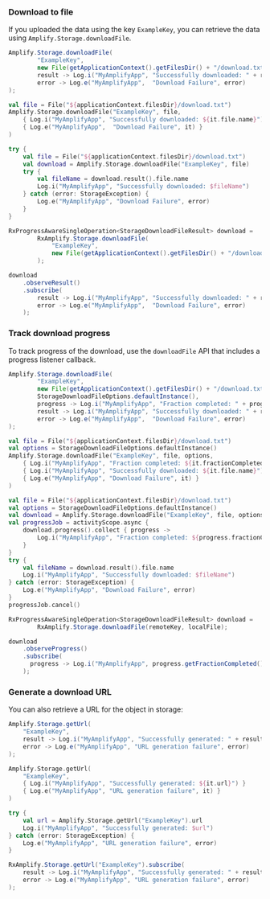 ### Download to file

If you uploaded the data using the key `ExampleKey`, you can retrieve the data using `Amplify.Storage.downloadFile`.

<amplify-block-switcher>
<amplify-block name="Java">

```java
Amplify.Storage.downloadFile(
        "ExampleKey",
        new File(getApplicationContext().getFilesDir() + "/download.txt"),
        result -> Log.i("MyAmplifyApp", "Successfully downloaded: " + result.getFile().getName()),
        error -> Log.e("MyAmplifyApp",  "Download Failure", error)
);
```

</amplify-block>
<amplify-block name="Kotlin - Callbacks">

```kotlin
val file = File("${applicationContext.filesDir}/download.txt")
Amplify.Storage.downloadFile("ExampleKey", file,
    { Log.i("MyAmplifyApp", "Successfully downloaded: ${it.file.name}") },
    { Log.e("MyAmplifyApp",  "Download Failure", it) }
)
```

</amplify-block>
<amplify-block name="Kotlin - Coroutines (Beta)">

```kotlin
try {
    val file = File("${applicationContext.filesDir}/download.txt")
    val download = Amplify.Storage.downloadFile("ExampleKey", file)
    try {
        val fileName = download.result().file.name
        Log.i("MyAmplifyApp", "Successfully downloaded: $fileName")
    } catch (error: StorageException) {
        Log.e("MyAmplifyApp", "Download Failure", error)
    }
}
```

</amplify-block>
<amplify-block name="RxJava">

```java
RxProgressAwareSingleOperation<StorageDownloadFileResult> download =
        RxAmplify.Storage.downloadFile(
            "ExampleKey",
            new File(getApplicationContext().getFilesDir() + "/download.txt"
        );

download
    .observeResult()
    .subscribe(
        result -> Log.i("MyAmplifyApp", "Successfully downloaded: " + result.getFile().getName()),
        error -> Log.e("MyAmplifyApp",  "Download Failure", error)
    );
```

</amplify-block>
</amplify-block-switcher>

### Track download progress

To track progress of the download, use the `downloadFile` API that includes a progress listener callback.

<amplify-block-switcher>
<amplify-block name="Java">

```java
Amplify.Storage.downloadFile(
        "ExampleKey",
        new File(getApplicationContext().getFilesDir() + "/download.txt"),
        StorageDownloadFileOptions.defaultInstance(),
        progress -> Log.i("MyAmplifyApp", "Fraction completed: " + progress.getFractionCompleted()),
        result -> Log.i("MyAmplifyApp", "Successfully downloaded: " + result.getFile().getName()),
        error -> Log.e("MyAmplifyApp",  "Download Failure", error)
);
```

</amplify-block>
<amplify-block name="Kotlin - Callbacks">

```kotlin
val file = File("${applicationContext.filesDir}/download.txt")
val options = StorageDownloadFileOptions.defaultInstance()
Amplify.Storage.downloadFile("ExampleKey", file, options,
    { Log.i("MyAmplifyApp", "Fraction completed: ${it.fractionCompleted}") },
    { Log.i("MyAmplifyApp", "Successfully downloaded: ${it.file.name}") },
    { Log.e("MyAmplifyApp", "Download Failure", it) }
)
```

</amplify-block>
<amplify-block name="Kotlin - Coroutines (Beta)">

```kotlin
val file = File("${applicationContext.filesDir}/download.txt")
val options = StorageDownloadFileOptions.defaultInstance()
val download = Amplify.Storage.downloadFile("ExampleKey", file, options)
val progressJob = activityScope.async {
    download.progress().collect { progress ->
        Log.i("MyAmplifyApp", "Fraction completed: ${progress.fractionCompleted}")
    }
}
try {
    val fileName = download.result().file.name
    Log.i("MyAmplifyApp", "Successfully downloaded: $fileName")
} catch (error: StorageException) {
    Log.e("MyAmplifyApp", "Download Failure", error)
}
progressJob.cancel()
```

</amplify-block>
<amplify-block name="RxJava">

```java
RxProgressAwareSingleOperation<StorageDownloadFileResult> download =
        RxAmplify.Storage.downloadFile(remoteKey, localFile);

download
    .observeProgress()
    .subscribe(
      progress -> Log.i("MyAmplifyApp", progress.getFractionCompleted())
    );
```

</amplify-block>
</amplify-block-switcher>

### Generate a download URL

You can also retrieve a URL for the object in storage:

<amplify-block-switcher>
<amplify-block name="Java">

```java
Amplify.Storage.getUrl(
    "ExampleKey",
    result -> Log.i("MyAmplifyApp", "Successfully generated: " + result.getUrl()),
    error -> Log.e("MyAmplifyApp", "URL generation failure", error)
);
```

</amplify-block>
<amplify-block name="Kotlin - Callbacks">

```kotlin
Amplify.Storage.getUrl(
    "ExampleKey",
    { Log.i("MyAmplifyApp", "Successfully generated: ${it.url}") }
    { Log.e("MyAmplifyApp", "URL generation failure", it) }
)
```

</amplify-block>
<amplify-block name="Kotlin - Coroutines (Beta)">

```kotlin
try {
    val url = Amplify.Storage.getUrl("ExampleKey").url
    Log.i("MyAmplifyApp", "Successfully generated: $url")
} catch (error: StorageException) {
    Log.e("MyAmplifyApp", "URL generation failure", error)
}
```

</amplify-block>
<amplify-block name="RxJava">

```java
RxAmplify.Storage.getUrl("ExampleKey").subscribe(
    result -> Log.i("MyAmplifyApp", "Successfully generated: " + result.getUrl()),
    error -> Log.e("MyAmplifyApp", "URL generation failure", error)
);
```

</amplify-block>
</amplify-block-switcher>
